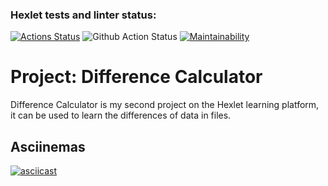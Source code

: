 ### Hexlet tests and linter status:
[![Actions Status](https://github.com/AutumnQR/fullstack-javascript-project-46/actions/workflows/hexlet-check.yml/badge.svg)](https://github.com/AutumnQR/fullstack-javascript-project-46/actions)
![Github Action Status](https://github.com/AutumnQR/fullstack-javascript-project-46/actions/workflows/github-actions-demo.yml/badge.svg)
[![Maintainability](https://api.codeclimate.com/v1/badges/4bd168311b87623461cf/maintainability)](https://codeclimate.com/github/AutumnQR/fullstack-javascript-project-46/maintainability)
# Project: Difference Calculator

Difference Calculator is my second project on the Hexlet learning platform, it can be used to learn the differences of data in files.

## Asciinemas

[![asciicast](https://asciinema.org/a/DFbix71BmVNvnJy83iN7gt5e0.svg)](https://asciinema.org/a/DFbix71BmVNvnJy83iN7gt5e0)
